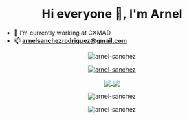 <h1 align="center">Hi everyone 👋, I'm Arnel</h1>

- 🔭 I’m currently working at CXMAD
- 📫 **arnelsanchezrodriguez@gmail.com**

<p align="center">
<img src="https://komarev.com/ghpvc/?username=arnel-sanchez&label=Views&color=blue&style=flat-square" alt="arnel-sanchez" /> 
</p>
<p align="center">
<a href="https://github.com/ryo-ma/github-profile-trophy"><img src="https://github-profile-trophy.vercel.app/?username=arnel-sanchez&theme=gruvbox&no-bg=true&no-frame=true&count_private=true" alt="arnel-sanchez" /></a> 
</p>
<p align="center">
<a href="https://github.com/anuraghazra/github-readme-stats">
  <img align="center" src="https://github-readme-stats.vercel.app/api?username=arnel-sanchez&theme=dark&show_icons=true&count_private=true&hide_border=true&include_all_commits=true" />
</a>
<a href="https://github.com/anuraghazra/github-readme-stats">
  <img align="center" src="https://github-readme-stats.vercel.app/api/top-langs?username=arnel-sanchez&layout=compact&theme=dark&count_private=true&hide_border=true&langs_count=10" />
</a>
</p>
<p align="center">
<img align="center" src="https://github-readme-streak-stats.herokuapp.com/?user=arnel-sanchez&theme=dark&hide_border=true&count_private=true" alt="arnel-sanchez" />
</p>
<p align="center">
<img align="center" src="https://github.com/arnel-sanchez/hiperion/blob/master/dino.gif" alt="arnel-sanchez" />
</p>
